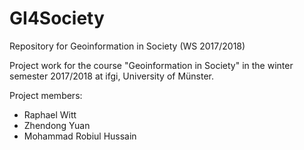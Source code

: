 # GI4Society
Repository for Geoinformation in Society (WS 2017/2018)

Project work for the course "Geoinformation in Society" in the winter semester 2017/2018 at ifgi, University of Münster.

Project members:
- Raphael Witt
- Zhendong Yuan
- Mohammad Robiul Hussain
